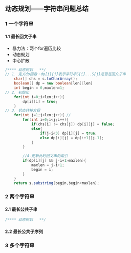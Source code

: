 ## 动态规划——字符串问题总结

### 1 一个字符串

#### 1.1 最长回文子串

- 暴力法：两个for遍历比较
- 动态规划
- 中心扩散

``` java
/**** 动态规划   **/
// 1. 定义dp函数：dp[i][j]表示字符串S[i]...S[j]是否是回文子串
	char[] chs = s.toCharArray();
	boolean[] dp = new boolean[len][len]
    int begin = 0,maxlen=1;
// 2. 初始化
	for(int i=0;i<len;i++){
        dp[i][i] = true;
    }
// 3. 状态转移方程
	for(int j=1;j<len;j++){ //
        for(int i=0;i<j;i++){
            if(chs[i] != chs[j]) dp[i][j] = false;
            else{
                if(j-i<3) dp[i][j] = true;
                else dp[i][j] = dp[i+1][j-1];
            }
        }
        
        //4.更新此时回文串的索引
        if(dp[i][j] && j-i+1>maxlen){
            maxlen = j-i+1;
            begin = i;
        }
    }
	return s.substring(begin,begin+maxlen);
```



### 2 两个字符串

#### 2.1 最长公共子串

``` java
/**** 动态规划   **/

```



#### 2.2 最长公共子序列



### 3 多个字符串

